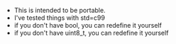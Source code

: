 * This is intended to be portable.
* I've tested things with std=c99
* if you don't have bool, you can redefine it yourself
* if you don't have uint8_t, you can redefine it yourself
